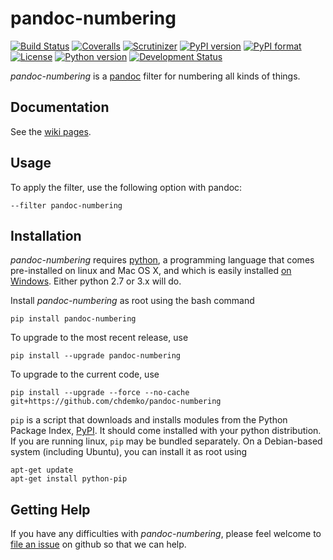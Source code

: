 # pandoc-numbering
[![Build Status](https://img.shields.io/travis/chdemko/pandoc-numbering/master.svg)](https://travis-ci.org/chdemko/pandoc-numbering/branches)
[![Coveralls](https://img.shields.io/coveralls/github/chdemko/pandoc-numbering/master.svg)](https://coveralls.io/github/chdemko/pandoc-numbering?branch=master)
[![Scrutinizer](https://img.shields.io/scrutinizer/g/chdemko/pandoc-numbering.svg)](https://scrutinizer-ci.com/g/chdemko/pandoc-numbering/)
[![PyPI version](https://img.shields.io/pypi/v/pandoc-numbering.svg)](https://pypi.org/project/pandoc-numbering/)
[![PyPI format](https://img.shields.io/pypi/format/pandoc-numbering.svg)](https://pypi.org/project/pandoc-numbering/)
[![License](https://img.shields.io/pypi/l/pandoc-numbering.svg)](https://raw.githubusercontent.com/chdemko/pandoc-numbering/master/LICENSE)
[![Python version](https://img.shields.io/pypi/pyversions/pandoc-numbering.svg)](https://pypi.org/project/pandoc-numbering/)
[![Development Status](https://img.shields.io/pypi/status/pandoc-numbering.svg)](https://pypi.org/project/pandoc-numbering/)

*pandoc-numbering* is a [pandoc] filter for numbering all kinds of things.

[pandoc]: http://pandoc.org/

Documentation
-------------

See the [wiki pages](https://github.com/chdemko/pandoc-numbering/wiki).

Usage
-----

To apply the filter, use the following option with pandoc:

    --filter pandoc-numbering

Installation
------------

*pandoc-numbering* requires [python], a programming language that comes pre-installed on linux and Mac OS X, and which is easily installed [on Windows]. Either python 2.7 or 3.x will do.

Install *pandoc-numbering* as root using the bash command

    pip install pandoc-numbering

To upgrade to the most recent release, use

    pip install --upgrade pandoc-numbering

To upgrade to the current code, use

    pip install --upgrade --force --no-cache git+https://github.com/chdemko/pandoc-numbering

`pip` is a script that downloads and installs modules from the Python Package Index, [PyPI].  It should come installed with your python distribution. If you are running linux, `pip` may be bundled separately. On a Debian-based system (including Ubuntu), you can install it as root using

    apt-get update
    apt-get install python-pip

[python]: https://www.python.org/
[on Windows]: https://www.python.org/downloads/windows/
[PyPI]: https://pypi.python.org/pypi


Getting Help
------------

If you have any difficulties with *pandoc-numbering*, please feel welcome to [file an issue] on github so that we can help.

[file an issue]: https://github.com/chdemko/pandoc-numbering/issues
